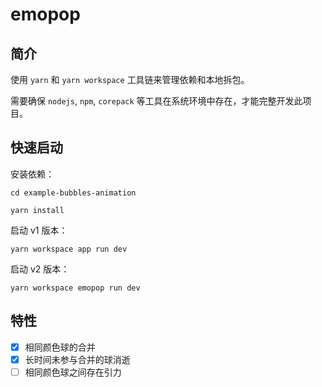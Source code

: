 # emopop

## 简介

使用 `yarn` 和 `yarn workspace` 工具链来管理依赖和本地拆包。

需要确保 `nodejs`, `npm`, `corepack` 等工具在系统环境中存在，才能完整开发此项目。

## 快速启动

安装依赖：

```shell
cd example-bubbles-animation

yarn install
```

启动 v1 版本：

```shell
yarn workspace app run dev
```

启动 v2 版本：

```shell
yarn workspace emopop run dev
```

## 特性

- [x] 相同颜色球的合并
- [x] 长时间未参与合并的球消逝
- [ ] 相同颜色球之间存在引力
